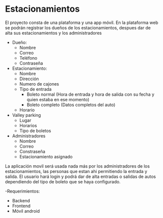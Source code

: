 # Estacionamientos
El proyecto consta de una plataforma y una app móvil.
En la plataforma web se podrán registrar los dueños de los estacionamientos, despues dar de alta sus estacionamientos y los administradores
- Dueño:
  - Nombre
  - Correo
  - Teléfono
  - Contraseña
- Estacionamiento:
  - Nombre
  - Dirección
  - Numero de cajones
  - Tipo de entrada
    - Boleto normal (Hora de entrada y hora de salida con su fecha y quien estaba en ese momento)
    - Boleto completo (Datos completos del auto)
  - Horario
- Valley parking
  - Lugar
  - Horarios
  - Tipo de boletos
- Administradores
  - Nombre
  - Correo
  - Constraseña
  - Estacionamiento asignado
  
La aplicación movil será usada nada más por los administradores de los estacionamientos, las personas que estan ahi permitiendo la entrada y salida.
El usuario hará login y podrá dar de alta entradas o salidas de autos dependiendo del tipo de boleto que se haya configurado.

-Requerimientos:
  - Backend
  - Frontend
  - Móvil android
